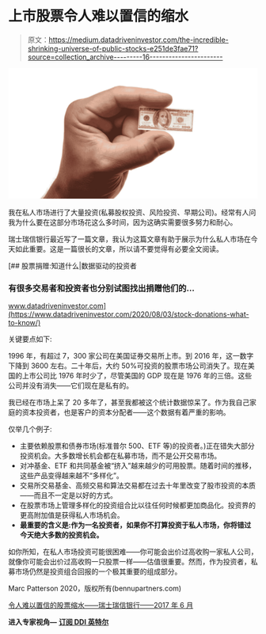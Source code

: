 # 上市股票令人难以置信的缩水

> 原文：<https://medium.datadriveninvestor.com/the-incredible-shrinking-universe-of-public-stocks-e251de3fae71?source=collection_archive---------16----------------------->

![](img/40f87f62c6170229c3dc4b85fccceaee.png)

我在私人市场进行了大量投资(私募股权投资、风险投资、早期公司)。经常有人问我为什么要在这部分市场花这么多时间，因为这确实需要很多努力和耐心。

瑞士瑞信银行最近写了一篇文章，我认为这篇文章有助于展示为什么私人市场在今天如此重要。这是一篇很长的文章，所以请不要觉得有必要全文阅读。

[](https://www.datadriveninvestor.com/2020/08/03/stock-donations-what-to-know/) [## 股票捐赠:知道什么|数据驱动的投资者

### 有很多交易者和投资者也分别试图找出捐赠他们的…

www.datadriveninvestor.com](https://www.datadriveninvestor.com/2020/08/03/stock-donations-what-to-know/) 

关键要点如下:

1996 年，有超过 7，300 家公司在美国证券交易所上市。到 2016 年，这一数字下降到 3600 左右。二十年后，大约 50%可投资的股票市场公司消失了。现在美国的上市公司比 1976 年时少了，尽管美国的 GDP 现在是 1976 年的三倍。这些公司并没有消失——它们现在是私有的。

我已经在市场上呆了 20 多年了，甚至我都被这个统计数据惊呆了。作为我自己家庭的资本投资者，也是客户的资本分配者——这个数据有着严重的影响。

仅举几个例子:

*   主要依赖股票和债券市场(标准普尔 500、ETF 等)的投资者。)正在错失大部分投资机会。大多数增长机会都在私募市场，而不是公开交易市场。
*   对冲基金、ETF 和共同基金被“挤入”越来越少的可用股票。随着时间的推移，这些产品变得越来越不“多样化”。
*   交易所交易基金、高频交易和算法交易都在过去十年里改变了股市投资的本质——而且不一定是以好的方式。
*   在股票市场上管理多样化的投资组合比以往任何时候都更加商品化。投资界的更高附加值是获得私人市场机会。
*   **最重要的含义是:作为一名投资者，如果你不打算投资于私人市场，你将错过今天绝大多数的投资机会。**

如你所知，在私人市场投资可能很困难——你可能会出价过高收购一家私人公司，就像你可能会出价过高收购一只股票一样——估值很重要。然而，作为投资者，私募市场仍然是投资组合回报的一个极其重要的组成部分。

Marc Patterson 2020，版权所有(bennupartners.com)

[令人难以置信的股票缩水——瑞士瑞信银行——2017 年 6 月](https://marcpattersonblog.files.wordpress.com/2017/08/the-incredible-shrinking-universe-of-public-stocks-credit-suisse-june-2017.pdf)

**进入专家视角—** [**订阅 DDI 英特尔**](https://datadriveninvestor.com/ddi-intel)